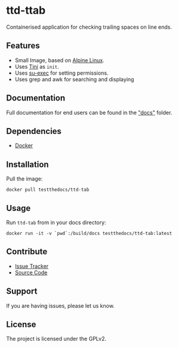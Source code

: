 # ttd-ttab

Containerised application for checking trailing spaces on line ends.

## Features

- Small Image, based on [Alpine Linux](http://www.alpinelinux.org/).
- Uses [Tini](https://github.com/krallin/tini) as `init`.
- Uses [su-exec](https://github.com/ncopa/su-exec) for setting permissions.
- Uses grep and awk for searching and displaying

## Documentation

Full documentation for end users can be found in the ["docs"](..docs/) folder.

## Dependencies

- [Docker](https://docker.com "Homepage of docker")

## Installation

Pull the image:

```consile
docker pull testthedocs/ttd-tab
```

## Usage

Run `ttd-tab` from in your docs directory:

```console
docker run -it -v `pwd`:/build/docs testthedocs/ttd-tab:latest
```

## Contribute

- [Issue Tracker](https://github.com/testthedocs/rakpart/issues)
- [Source Code](https://github.com/testthedocs/rakpart/tree/master/ttd-tab)

## Support

If you are having issues, please let us know.

## License

The project is licensed under the GPLv2.
